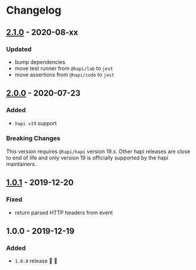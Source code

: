 # Changelog


## [2.1.0](https://github.com/supercharge/strings/compare/v2.0.0...v2.1.0) - 2020-08-xx

### Updated
- bump dependencies
- move test runner from `@hapi/lab` to `jest`
- move assertions from `@hapi/code` to `jest`


## [2.0.0](https://github.com/superchargejs/hapi-aws-lambda/compare/v1.0.1...v2.0.0) - 2020-07-23

### Added
- `hapi v19` support

### Breaking Changes
This version requires `@hapi/hapi` version 19.x. Other hapi releases are close to end of life and only version 19 is officially supported by the hapi maintainers.


## [1.0.1](https://github.com/superchargejs/hapi-aws-lambda/compare/v1.0.0...v1.0.1) - 2019-12-20

### Fixed
- return parsed HTTP headers from event


## 1.0.0 - 2019-12-19

### Added
- `1.0.0` release 🚀 🎉
